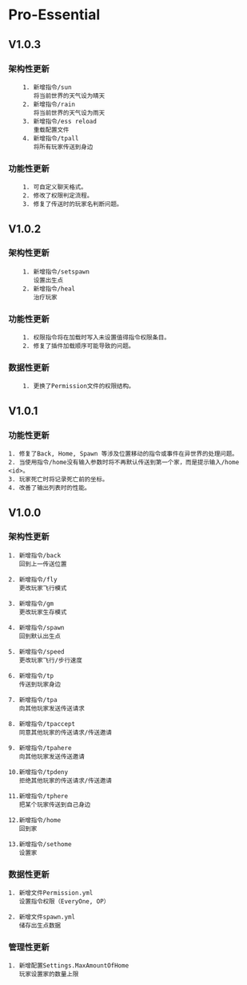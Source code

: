 # Pro-Essential

## V1.0.3

### 架构性更新
        1. 新增指令/sun
           将当前世界的天气设为晴天
        2. 新增指令/rain
           将当前世界的天气设为雨天
        3. 新增指令/ess reload
           重载配置文件
        4. 新增指令/tpall
           将所有玩家传送到身边

### 功能性更新
        1. 可自定义聊天格式。
        2. 修改了权限判定流程。
        3. 修复了传送时的玩家名判断问题。

## V1.0.2

### 架构性更新
        1. 新增指令/setspawn
           设置出生点
        2. 新增指令/heal
           治疗玩家

### 功能性更新
        1. 权限指令将在加载时写入未设置值得指令权限条目。
        2. 修复了插件加载顺序可能导致的问题。

### 数据性更新
        1. 更换了Permission文件的权限结构。

## V1.0.1

### 功能性更新
	1. 修复了Back, Home, Spawn 等涉及位置移动的指令或事件在异世界的处理问题。
	2. 当使用指令/home没有输入参数时将不再默认传送到第一个家，而是提示输入/home <id>。
	3. 玩家死亡时将记录死亡前的坐标。
	4. 改善了输出列表时的性能。

## V1.0.0

### 架构性更新
	1. 新增指令/back
	   回到上一传送位置
		   
	2. 新增指令/fly
	   更改玩家飞行模式
		   
	3. 新增指令/gm
	   更改玩家生存模式
		   
	4. 新增指令/spawn
	   回到默认出生点
		   
	5. 新增指令/speed
	   更改玩家飞行/步行速度
		   
	6. 新增指令/tp
	   传送到玩家身边
		   
	7. 新增指令/tpa
	   向其他玩家发送传送请求
		   
	8. 新增指令/tpaccept
	   同意其他玩家的传送请求/传送邀请
		   
	9. 新增指令/tpahere
	   向其他玩家发送传送邀请
		   
	10.新增指令/tpdeny
	   拒绝其他玩家的传送请求/传送邀请
		   
	11.新增指令/tphere
	   把某个玩家传送到自己身边
		   
	12.新增指令/home
	   回到家
		   
	13.新增指令/sethome
	   设置家
	
### 数据性更新
	1. 新增文件Permission.yml
	   设置指令权限（EveryOne, OP）
		   
	2. 新增文件spawn.yml
	   储存出生点数据
	   
### 管理性更新
	1. 新增配置Settings.MaxAmountOfHome
	   玩家设置家的数量上限
